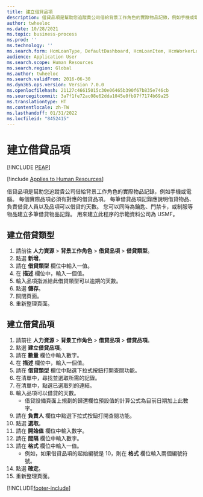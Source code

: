 ```yaml
---
title: 建立借貸品項
description: 借貸品項是幫助您追蹤貴公司借給背景工作角色的實際物品記錄，例如手機或電腦。
author: twheeloc
ms.date: 10/28/2021
ms.topic: business-process
ms.prod: ''
ms.technology: ''
ms.search.form: HcmLoanType, DefaultDashboard, HcmLoanItem, HcmWorkerLookUp, HcmPersonnelManagementWorkspace
audience: Application User
ms.search.scope: Human Resources
ms.search.region: Global
ms.author: twheeloc
ms.search.validFrom: 2016-06-30
ms.dyn365.ops.version: Version 7.0.0
ms.openlocfilehash: 21127c46615015c30e06465b390f67b835e746cb
ms.sourcegitcommit: 3a7f1fe72ac08e62dda1045e0fb97f7174b69a25
ms.translationtype: HT
ms.contentlocale: zh-TW
ms.lasthandoff: 01/31/2022
ms.locfileid: "8452415"
---
```

# <a name="create-loan-items"></a>建立借貸品項


[!INCLUDE [PEAP](../includes/peap-1.md)]

[!include [Applies to Human Resources](../includes/applies-to-hr.md)]



借貸品項是幫助您追蹤貴公司借給背景工作角色的實際物品記錄，例如手機或電腦。 每個實際品項必須有對應的借貸品項。 每筆借貸品項記錄應說明借貸物品、負責借貸人員以及品項可以借貸的天數。 您可以同時為鑰匙、門禁卡，或制服等物品建立多筆借貸物品記錄。 用來建立此程序的示範資料公司為 USMF。


## <a name="create-loan-types"></a>建立借貸類型
1. 請前往 **人力資源** > **背景工作角色** > **借貸品項** > **借貸類型**。
2. 點選 **新增**。
3. 請在 **借貸類型** 欄位中輸入一值。
4. 在 **描述** 欄位中，輸入一個值。
5. 輸入品項指派給此借貸類型可以逾期的天數。 
6. 點選 **儲存**。
7. 關閉頁面。
8. 重新整理頁面。

## <a name="create-loan-items"></a>建立借貸品項
1. 請前往 **人力資源** > **背景工作角色** > **借貸品項** > **借貸品項**。
2. 點選 **建立借貸品項**。
3. 請在 **數量** 欄位中輸入數字。
4. 在 **描述** 欄位中，輸入一個值。
5. 請在 **借貸類型** 欄位中點選下拉式按鈕打開查閱功能。
6. 在清單中，尋找並選取所需的記錄。
7. 在清單中，點選已選取列的連結。
8. 輸入品項可以借貸的天數。
    * 借貸設備頁面上規劃的歸還欄位預設值的計算公式為目前日期加上此數字。  
9. 請在 **負責人** 欄位中點選下拉式按鈕打開查閱功能。
10. 點選 **選取**。
11. 請在 **開始值** 欄位中輸入數字。
12. 請在 **間隔** 欄位中輸入數字。
13. 請在 **格式** 欄位中輸入一值。
    * 例如，如果借貸品項的起始編號是 10，則在 **格式** 欄位輸入兩個編號符號。  
14. 點選 **確定**。
15. 重新整理頁面。



[!INCLUDE[footer-include](../includes/footer-banner.md)]
